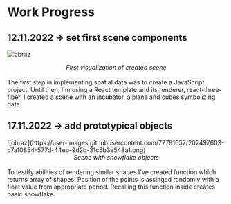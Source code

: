 <h1>Work Progress</h1>
<h2>12.11.2022 -> set first scene components</h2>

![obraz](https://user-images.githubusercontent.com/77791657/201495097-ef22b6e6-b6e9-417d-bfa4-3f5d3b5323d9.png)
<div align="center"><em>First visualization of created scene</em></div>
<br>
The first step in implementing spatial data was to create a JavaScript project. Until then, I'm using a React template and its renderer, react-three-fiber. I created a scene with an incubator, a plane and cubes symbolizing data.

<h2>17.11.2022 -> add prototypical objects </h2>
![obraz](https://user-images.githubusercontent.com/77791657/202497603-c7a10854-577d-44eb-9d2b-31c5b3e548a1.png)
<div align="center"><em>Scene with snowflake objects</em></div>
<br>
To testify abilities of rendering similar shapes I've created function which returns array of shapes. Position of the points is assinged randomly with a float value from appropriate period. Recalling this function inside <Canvas></Canvas> creates basic snowflake.



